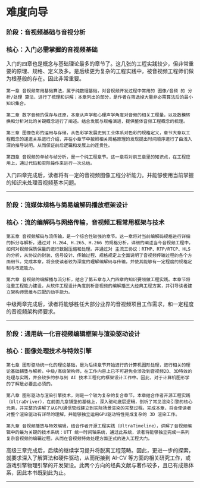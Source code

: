 # **难度向导**

### **阶段：音视频基础与音视分析**
### **核心：入门必需掌握的音视频基础**

入门的四章也是概念与基础理论最多的章节了。这几张的工程实践较少，但非常重要的原理、规格、定义及多。是后续更为复杂的工程实践中，被音视频工程师们做为根基般的存在。因此非常重要。

	第一章 音视频常用基础算法，属于纯数理基础，对音视频开发过程中常用的 图像/音频 的 分析/处理 算法，进行了梳理和讲解；本章列出的部分，是作者在筛选掉大量非必需算法后的最小知识集合。

	第二章 数字音频的保存与还原，本章从声学和心理声学角度对音频的相关工程量，以及数模转换和分析对比的关键概念进行了阐述。结合发展与规格演进，提供整体音频工程概念的梳理。

	第三章 图像色彩的运用与存储，从色彩学发展史到工业体系对色彩的规格定义，章节大章以工程概念的递进关系进行介绍，并在小章节中按照相关规格原理的发现提出时间顺序进行了由浅入深的推导说明。从而保证前后逻辑和发展上的连贯性。

	第四章 音视频的单帧与帧分析，是一个纯工程章节。这一章将对前三章里的知识点，在工程应用上，通过代码和实际操作来进行一次总结。

入门四章完成后，读者将有一定的音视频图像工程分析能力。并能够使用当前掌握的知识来处理音视频基本问题。

- - -

### **阶段：流媒体规格与简易编解码播放框架设计**
### **核心：流的编解码与网络传输，音视频工程常用框架与技术**

	第五章 音视频解码与流传输，是一个综合性较强的章节。这一章将对当前编解码规格进行详细的拆分与解析。通过对 H.264、H.265、H.266 的规格分析，详细的阐述当今音视频工程中，如何对视频保质保量的进行数据压缩和处理。并通过对 主流三协议：RTMP、RTP/RTCP、HLS 的分析，从协议的封装、信号设计、传输过程、规格规定上全面说明了音视频传输过程的各个方面细节。完成本章，将会使读者较为深度的理解编解码与传输，并使其能够有一定程度的规格定制与改进能力。

	第六章 音视频的编解播与流分析，结合了第五章与入门四章的知识要领做工程实践。本章节将注重工程能力建设，从软件工程设计角度剖析音视频的编解播三大经典工程方案，并引导读者建立架构师思维与匹配的动手能力。

中级两章完成后，读者将能够胜任大部分业界的音视频项目工作需求，和一定程度的音视频架构师要求。

- - -

### **阶段：通用统一化音视频编辑框架与渲染驱动设计**
### **核心：图像处理技术与特效引擎**

	第七章 图形驱动统一化的理论基础，是为后续章节开始进行的计算机图形处理，进行相关的理论基础铺垫与解析。中级/高级架构师，在工作内容上已不可避免会涉及到音视频2D、3D特效的处理与实践，并会较多的参与到 AI 技术工程化的框架设计工作中。因此，对于计算机图形学的了解是必要且必须的。

	第八章 图形驱动与渲染引擎技术，则是一个较为复杂的复合章节。本章结合作者开源工程实践（UltraDriver），在前面几章铺垫的基础上，深入驱动底层逻辑，剖析了常见渲染引擎的核心元素，并完整的讲解了从GPU通信管线建立到实际场景渲染的完整过程。完成本章，将会使读者对整个渲染驱动有详尽的理解，并能够独立运用GPU驱动特性完成复杂的 3D 渲染工作。

	第九章 音视频播放与特效编辑，结合作者开源工程实践（UltraTimeline），讲解了音视频编辑中的最为关键的技术系统：UTT 统一时间轴系统，通过此系统，读者将能够独立完成一系列复杂音视频的编辑过程。从而在音视频特效处理方面正式的进入工程大门。

高级三章完成后，后续的继续学习提升将脱离工程范畴。因此，更进一步的探索，就要求深入了解算法和硬件驱动，从而衔接到 AI-CV 等方面的相关研究工作，或游戏引擎物理引擎的开发架设。此两个方向的经典文献与著作较多，且已有成熟体系，因此本书既到此为止。

- - -
